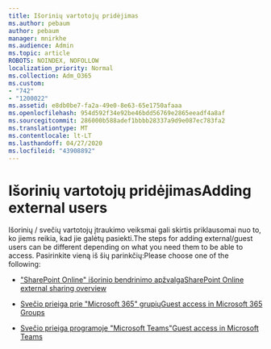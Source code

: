 ```yaml
---
title: Išorinių vartotojų pridėjimas
ms.author: pebaum
author: pebaum
manager: mnirkhe
ms.audience: Admin
ms.topic: article
ROBOTS: NOINDEX, NOFOLLOW
localization_priority: Normal
ms.collection: Adm_O365
ms.custom:
- "742"
- "1200022"
ms.assetid: e8db0be7-fa2a-49e0-8e63-65e1750afaaa
ms.openlocfilehash: 954d592f34e92be46bdd56769e2865eeadf4a8af
ms.sourcegitcommit: 286000b588adef1bbbb28337a9d9e087ec783fa2
ms.translationtype: MT
ms.contentlocale: lt-LT
ms.lasthandoff: 04/27/2020
ms.locfileid: "43908892"
---
```

# <a name="adding-external-users"></a><span data-ttu-id="59df6-102">Išorinių vartotojų pridėjimas</span><span class="sxs-lookup"><span data-stu-id="59df6-102">Adding external users</span></span>

<span data-ttu-id="59df6-103">Išorinių / svečių vartotojų įtraukimo veiksmai gali skirtis priklausomai nuo to, ko jiems reikia, kad jie galėtų pasiekti.</span><span class="sxs-lookup"><span data-stu-id="59df6-103">The steps for adding external/guest users can be different depending on what you need them to be able to access.</span></span> <span data-ttu-id="59df6-104">Pasirinkite vieną iš šių parinkčių:</span><span class="sxs-lookup"><span data-stu-id="59df6-104">Please choose one of the following:</span></span>
  
- [<span data-ttu-id="59df6-105">"SharePoint Online" išorinio bendrinimo apžvalga</span><span class="sxs-lookup"><span data-stu-id="59df6-105">SharePoint Online external sharing overview</span></span>](https://docs.microsoft.com/sharepoint/external-sharing-overview)

- [<span data-ttu-id="59df6-106">Svečio prieiga prie "Microsoft 365" grupių</span><span class="sxs-lookup"><span data-stu-id="59df6-106">Guest access in Microsoft 365 Groups</span></span>](https://support.office.com/article/guest-access-in-office-365-groups-bfc7a840-868f-4fd6-a390-f347bf51aff6)

- [<span data-ttu-id="59df6-107">Svečio prieiga programoje "Microsoft Teams"</span><span class="sxs-lookup"><span data-stu-id="59df6-107">Guest access in Microsoft Teams</span></span>](https://docs.microsoft.com/microsoftteams/guest-access-checklist)
